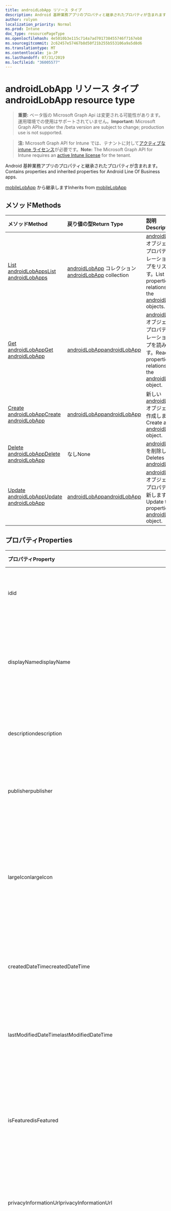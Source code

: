 ```yaml
---
title: androidLobApp リソース タイプ
description: Android 基幹業務アプリのプロパティと継承されたプロパティが含まれます。
author: rolyon
localization_priority: Normal
ms.prod: Intune
doc_type: resourcePageType
ms.openlocfilehash: 4e5010b3e115c714a7ad701738455746f7167eb8
ms.sourcegitcommit: 2c62457e57467b8d50f21b255b553106a9a5d8d6
ms.translationtype: MT
ms.contentlocale: ja-JP
ms.lasthandoff: 07/31/2019
ms.locfileid: "36005577"
---
```

# <a name="androidlobapp-resource-type"></a><span data-ttu-id="3aa6f-103">androidLobApp リソース タイプ</span><span class="sxs-lookup"><span data-stu-id="3aa6f-103">androidLobApp resource type</span></span>

> <span data-ttu-id="3aa6f-104">**重要:** ベータ版の Microsoft Graph Api は変更される可能性があります。運用環境での使用はサポートされていません。</span><span class="sxs-lookup"><span data-stu-id="3aa6f-104">**Important:** Microsoft Graph APIs under the /beta version are subject to change; production use is not supported.</span></span>

> <span data-ttu-id="3aa6f-105">**注:** Microsoft Graph API for Intune では、テナントに対して[アクティブな intune ライセンス](https://go.microsoft.com/fwlink/?linkid=839381)が必要です。</span><span class="sxs-lookup"><span data-stu-id="3aa6f-105">**Note:** The Microsoft Graph API for Intune requires an [active Intune license](https://go.microsoft.com/fwlink/?linkid=839381) for the tenant.</span></span>

<span data-ttu-id="3aa6f-106">Android 基幹業務アプリのプロパティと継承されたプロパティが含まれます。</span><span class="sxs-lookup"><span data-stu-id="3aa6f-106">Contains properties and inherited properties for Android Line Of Business apps.</span></span>


<span data-ttu-id="3aa6f-107">[mobileLobApp](../resources/intune-apps-mobilelobapp.md) から継承します</span><span class="sxs-lookup"><span data-stu-id="3aa6f-107">Inherits from [mobileLobApp](../resources/intune-apps-mobilelobapp.md)</span></span>

## <a name="methods"></a><span data-ttu-id="3aa6f-108">メソッド</span><span class="sxs-lookup"><span data-stu-id="3aa6f-108">Methods</span></span>
|<span data-ttu-id="3aa6f-109">メソッド</span><span class="sxs-lookup"><span data-stu-id="3aa6f-109">Method</span></span>|<span data-ttu-id="3aa6f-110">戻り値の型</span><span class="sxs-lookup"><span data-stu-id="3aa6f-110">Return Type</span></span>|<span data-ttu-id="3aa6f-111">説明</span><span class="sxs-lookup"><span data-stu-id="3aa6f-111">Description</span></span>|
|:---|:---|:---|
|[<span data-ttu-id="3aa6f-112">List androidLobApps</span><span class="sxs-lookup"><span data-stu-id="3aa6f-112">List androidLobApps</span></span>](../api/intune-apps-androidlobapp-list.md)|<span data-ttu-id="3aa6f-113">[androidLobApp](../resources/intune-apps-androidlobapp.md) コレクション</span><span class="sxs-lookup"><span data-stu-id="3aa6f-113">[androidLobApp](../resources/intune-apps-androidlobapp.md) collection</span></span>|<span data-ttu-id="3aa6f-114">[androidLobApp](../resources/intune-apps-androidlobapp.md) オブジェクトのプロパティとリレーションシップをリストします。</span><span class="sxs-lookup"><span data-stu-id="3aa6f-114">List properties and relationships of the [androidLobApp](../resources/intune-apps-androidlobapp.md) objects.</span></span>|
|[<span data-ttu-id="3aa6f-115">Get androidLobApp</span><span class="sxs-lookup"><span data-stu-id="3aa6f-115">Get androidLobApp</span></span>](../api/intune-apps-androidlobapp-get.md)|[<span data-ttu-id="3aa6f-116">androidLobApp</span><span class="sxs-lookup"><span data-stu-id="3aa6f-116">androidLobApp</span></span>](../resources/intune-apps-androidlobapp.md)|<span data-ttu-id="3aa6f-117">[androidLobApp](../resources/intune-apps-androidlobapp.md) オブジェクトのプロパティとリレーションシップを読み取ります。</span><span class="sxs-lookup"><span data-stu-id="3aa6f-117">Read properties and relationships of the [androidLobApp](../resources/intune-apps-androidlobapp.md) object.</span></span>|
|[<span data-ttu-id="3aa6f-118">Create androidLobApp</span><span class="sxs-lookup"><span data-stu-id="3aa6f-118">Create androidLobApp</span></span>](../api/intune-apps-androidlobapp-create.md)|[<span data-ttu-id="3aa6f-119">androidLobApp</span><span class="sxs-lookup"><span data-stu-id="3aa6f-119">androidLobApp</span></span>](../resources/intune-apps-androidlobapp.md)|<span data-ttu-id="3aa6f-120">新しい [androidLobApp](../resources/intune-apps-androidlobapp.md) オブジェクトを作成します。</span><span class="sxs-lookup"><span data-stu-id="3aa6f-120">Create a new [androidLobApp](../resources/intune-apps-androidlobapp.md) object.</span></span>|
|[<span data-ttu-id="3aa6f-121">Delete androidLobApp</span><span class="sxs-lookup"><span data-stu-id="3aa6f-121">Delete androidLobApp</span></span>](../api/intune-apps-androidlobapp-delete.md)|<span data-ttu-id="3aa6f-122">なし</span><span class="sxs-lookup"><span data-stu-id="3aa6f-122">None</span></span>|<span data-ttu-id="3aa6f-123">[androidLobApp](../resources/intune-apps-androidlobapp.md) を削除します。</span><span class="sxs-lookup"><span data-stu-id="3aa6f-123">Deletes a [androidLobApp](../resources/intune-apps-androidlobapp.md).</span></span>|
|[<span data-ttu-id="3aa6f-124">Update androidLobApp</span><span class="sxs-lookup"><span data-stu-id="3aa6f-124">Update androidLobApp</span></span>](../api/intune-apps-androidlobapp-update.md)|[<span data-ttu-id="3aa6f-125">androidLobApp</span><span class="sxs-lookup"><span data-stu-id="3aa6f-125">androidLobApp</span></span>](../resources/intune-apps-androidlobapp.md)|<span data-ttu-id="3aa6f-126">[androidLobApp](../resources/intune-apps-androidlobapp.md) オブジェクトのプロパティを更新します。</span><span class="sxs-lookup"><span data-stu-id="3aa6f-126">Update the properties of a [androidLobApp](../resources/intune-apps-androidlobapp.md) object.</span></span>|

## <a name="properties"></a><span data-ttu-id="3aa6f-127">プロパティ</span><span class="sxs-lookup"><span data-stu-id="3aa6f-127">Properties</span></span>
|<span data-ttu-id="3aa6f-128">プロパティ</span><span class="sxs-lookup"><span data-stu-id="3aa6f-128">Property</span></span>|<span data-ttu-id="3aa6f-129">型</span><span class="sxs-lookup"><span data-stu-id="3aa6f-129">Type</span></span>|<span data-ttu-id="3aa6f-130">説明</span><span class="sxs-lookup"><span data-stu-id="3aa6f-130">Description</span></span>|
|:---|:---|:---|
|<span data-ttu-id="3aa6f-131">id</span><span class="sxs-lookup"><span data-stu-id="3aa6f-131">id</span></span>|<span data-ttu-id="3aa6f-132">文字列</span><span class="sxs-lookup"><span data-stu-id="3aa6f-132">String</span></span>|<span data-ttu-id="3aa6f-133">エンティティのキー。</span><span class="sxs-lookup"><span data-stu-id="3aa6f-133">Key of the entity.</span></span> <span data-ttu-id="3aa6f-134">[mobileApp](../resources/intune-apps-mobileapp.md) から継承します</span><span class="sxs-lookup"><span data-stu-id="3aa6f-134">Inherited from [mobileApp](../resources/intune-apps-mobileapp.md)</span></span>|
|<span data-ttu-id="3aa6f-135">displayName</span><span class="sxs-lookup"><span data-stu-id="3aa6f-135">displayName</span></span>|<span data-ttu-id="3aa6f-136">文字列</span><span class="sxs-lookup"><span data-stu-id="3aa6f-136">String</span></span>|<span data-ttu-id="3aa6f-137">管理者が提供またはインポートしたアプリのタイトル。</span><span class="sxs-lookup"><span data-stu-id="3aa6f-137">The admin provided or imported title of the app.</span></span> <span data-ttu-id="3aa6f-138">[mobileApp](../resources/intune-apps-mobileapp.md) から継承します</span><span class="sxs-lookup"><span data-stu-id="3aa6f-138">Inherited from [mobileApp](../resources/intune-apps-mobileapp.md)</span></span>|
|<span data-ttu-id="3aa6f-139">description</span><span class="sxs-lookup"><span data-stu-id="3aa6f-139">description</span></span>|<span data-ttu-id="3aa6f-140">String</span><span class="sxs-lookup"><span data-stu-id="3aa6f-140">String</span></span>|<span data-ttu-id="3aa6f-141">アプリの説明。</span><span class="sxs-lookup"><span data-stu-id="3aa6f-141">The description of the app.</span></span> <span data-ttu-id="3aa6f-142">[mobileApp](../resources/intune-apps-mobileapp.md) から継承します</span><span class="sxs-lookup"><span data-stu-id="3aa6f-142">Inherited from [mobileApp](../resources/intune-apps-mobileapp.md)</span></span>|
|<span data-ttu-id="3aa6f-143">publisher</span><span class="sxs-lookup"><span data-stu-id="3aa6f-143">publisher</span></span>|<span data-ttu-id="3aa6f-144">String</span><span class="sxs-lookup"><span data-stu-id="3aa6f-144">String</span></span>|<span data-ttu-id="3aa6f-145">アプリの発行元。</span><span class="sxs-lookup"><span data-stu-id="3aa6f-145">The publisher of the app.</span></span> <span data-ttu-id="3aa6f-146">[mobileApp](../resources/intune-apps-mobileapp.md) から継承します</span><span class="sxs-lookup"><span data-stu-id="3aa6f-146">Inherited from [mobileApp](../resources/intune-apps-mobileapp.md)</span></span>|
|<span data-ttu-id="3aa6f-147">largeIcon</span><span class="sxs-lookup"><span data-stu-id="3aa6f-147">largeIcon</span></span>|[<span data-ttu-id="3aa6f-148">mimeContent</span><span class="sxs-lookup"><span data-stu-id="3aa6f-148">mimeContent</span></span>](../resources/intune-shared-mimecontent.md)|<span data-ttu-id="3aa6f-149">アプリの詳細に表示され、アイコンのアップロードに使用される大きいアイコン。</span><span class="sxs-lookup"><span data-stu-id="3aa6f-149">The large icon, to be displayed in the app details and used for upload of the icon.</span></span> <span data-ttu-id="3aa6f-150">[mobileApp](../resources/intune-apps-mobileapp.md) から継承します</span><span class="sxs-lookup"><span data-stu-id="3aa6f-150">Inherited from [mobileApp](../resources/intune-apps-mobileapp.md)</span></span>|
|<span data-ttu-id="3aa6f-151">createdDateTime</span><span class="sxs-lookup"><span data-stu-id="3aa6f-151">createdDateTime</span></span>|<span data-ttu-id="3aa6f-152">DateTimeOffset</span><span class="sxs-lookup"><span data-stu-id="3aa6f-152">DateTimeOffset</span></span>|<span data-ttu-id="3aa6f-153">アプリが作成された日時。</span><span class="sxs-lookup"><span data-stu-id="3aa6f-153">The date and time the app was created.</span></span> <span data-ttu-id="3aa6f-154">[mobileApp](../resources/intune-apps-mobileapp.md) から継承します</span><span class="sxs-lookup"><span data-stu-id="3aa6f-154">Inherited from [mobileApp](../resources/intune-apps-mobileapp.md)</span></span>|
|<span data-ttu-id="3aa6f-155">lastModifiedDateTime</span><span class="sxs-lookup"><span data-stu-id="3aa6f-155">lastModifiedDateTime</span></span>|<span data-ttu-id="3aa6f-156">DateTimeOffset</span><span class="sxs-lookup"><span data-stu-id="3aa6f-156">DateTimeOffset</span></span>|<span data-ttu-id="3aa6f-157">アプリが最後に変更された日時。</span><span class="sxs-lookup"><span data-stu-id="3aa6f-157">The date and time the app was last modified.</span></span> <span data-ttu-id="3aa6f-158">[mobileApp](../resources/intune-apps-mobileapp.md) から継承します</span><span class="sxs-lookup"><span data-stu-id="3aa6f-158">Inherited from [mobileApp](../resources/intune-apps-mobileapp.md)</span></span>|
|<span data-ttu-id="3aa6f-159">isFeatured</span><span class="sxs-lookup"><span data-stu-id="3aa6f-159">isFeatured</span></span>|<span data-ttu-id="3aa6f-160">Boolean</span><span class="sxs-lookup"><span data-stu-id="3aa6f-160">Boolean</span></span>|<span data-ttu-id="3aa6f-161">アプリが管理者のおすすめとしてマークされたかどうかを示す値。[mobileApp](../resources/intune-apps-mobileapp.md) から継承します</span><span class="sxs-lookup"><span data-stu-id="3aa6f-161">The value indicating whether the app is marked as featured by the admin. Inherited from [mobileApp](../resources/intune-apps-mobileapp.md)</span></span>|
|<span data-ttu-id="3aa6f-162">privacyInformationUrl</span><span class="sxs-lookup"><span data-stu-id="3aa6f-162">privacyInformationUrl</span></span>|<span data-ttu-id="3aa6f-163">String</span><span class="sxs-lookup"><span data-stu-id="3aa6f-163">String</span></span>|<span data-ttu-id="3aa6f-164">プライバシーに関する声明の URL。</span><span class="sxs-lookup"><span data-stu-id="3aa6f-164">The privacy statement Url.</span></span> <span data-ttu-id="3aa6f-165">[mobileApp](../resources/intune-apps-mobileapp.md) から継承します</span><span class="sxs-lookup"><span data-stu-id="3aa6f-165">Inherited from [mobileApp](../resources/intune-apps-mobileapp.md)</span></span>|
|<span data-ttu-id="3aa6f-166">informationUrl</span><span class="sxs-lookup"><span data-stu-id="3aa6f-166">informationUrl</span></span>|<span data-ttu-id="3aa6f-167">String</span><span class="sxs-lookup"><span data-stu-id="3aa6f-167">String</span></span>|<span data-ttu-id="3aa6f-168">詳細情報の URL。</span><span class="sxs-lookup"><span data-stu-id="3aa6f-168">The more information Url.</span></span> <span data-ttu-id="3aa6f-169">[mobileApp](../resources/intune-apps-mobileapp.md) から継承します</span><span class="sxs-lookup"><span data-stu-id="3aa6f-169">Inherited from [mobileApp](../resources/intune-apps-mobileapp.md)</span></span>|
|<span data-ttu-id="3aa6f-170">owner</span><span class="sxs-lookup"><span data-stu-id="3aa6f-170">owner</span></span>|<span data-ttu-id="3aa6f-171">String</span><span class="sxs-lookup"><span data-stu-id="3aa6f-171">String</span></span>|<span data-ttu-id="3aa6f-172">アプリの所有者。</span><span class="sxs-lookup"><span data-stu-id="3aa6f-172">The owner of the app.</span></span> <span data-ttu-id="3aa6f-173">[mobileApp](../resources/intune-apps-mobileapp.md) から継承します</span><span class="sxs-lookup"><span data-stu-id="3aa6f-173">Inherited from [mobileApp](../resources/intune-apps-mobileapp.md)</span></span>|
|<span data-ttu-id="3aa6f-174">developer</span><span class="sxs-lookup"><span data-stu-id="3aa6f-174">developer</span></span>|<span data-ttu-id="3aa6f-175">String</span><span class="sxs-lookup"><span data-stu-id="3aa6f-175">String</span></span>|<span data-ttu-id="3aa6f-176">アプリの開発者。</span><span class="sxs-lookup"><span data-stu-id="3aa6f-176">The developer of the app.</span></span> <span data-ttu-id="3aa6f-177">[mobileApp](../resources/intune-apps-mobileapp.md) から継承します</span><span class="sxs-lookup"><span data-stu-id="3aa6f-177">Inherited from [mobileApp](../resources/intune-apps-mobileapp.md)</span></span>|
|<span data-ttu-id="3aa6f-178">notes</span><span class="sxs-lookup"><span data-stu-id="3aa6f-178">notes</span></span>|<span data-ttu-id="3aa6f-179">String</span><span class="sxs-lookup"><span data-stu-id="3aa6f-179">String</span></span>|<span data-ttu-id="3aa6f-180">アプリ用のメモ。</span><span class="sxs-lookup"><span data-stu-id="3aa6f-180">Notes for the app.</span></span> <span data-ttu-id="3aa6f-181">[mobileApp](../resources/intune-apps-mobileapp.md) から継承します</span><span class="sxs-lookup"><span data-stu-id="3aa6f-181">Inherited from [mobileApp](../resources/intune-apps-mobileapp.md)</span></span>|
|<span data-ttu-id="3aa6f-182">uploadState</span><span class="sxs-lookup"><span data-stu-id="3aa6f-182">uploadState</span></span>|<span data-ttu-id="3aa6f-183">Int32</span><span class="sxs-lookup"><span data-stu-id="3aa6f-183">Int32</span></span>|<span data-ttu-id="3aa6f-184">アップロード状態。</span><span class="sxs-lookup"><span data-stu-id="3aa6f-184">The upload state.</span></span> <span data-ttu-id="3aa6f-185">[mobileApp](../resources/intune-apps-mobileapp.md) から継承します</span><span class="sxs-lookup"><span data-stu-id="3aa6f-185">Inherited from [mobileApp](../resources/intune-apps-mobileapp.md)</span></span>|
|<span data-ttu-id="3aa6f-186">publishingState</span><span class="sxs-lookup"><span data-stu-id="3aa6f-186">publishingState</span></span>|[<span data-ttu-id="3aa6f-187">mobileAppPublishingState</span><span class="sxs-lookup"><span data-stu-id="3aa6f-187">mobileAppPublishingState</span></span>](../resources/intune-apps-mobileapppublishingstate.md)|<span data-ttu-id="3aa6f-188">アプリの発行の状態。</span><span class="sxs-lookup"><span data-stu-id="3aa6f-188">The publishing state for the app.</span></span> <span data-ttu-id="3aa6f-189">アプリが発行されていない限り、アプリを割り当てることができません。</span><span class="sxs-lookup"><span data-stu-id="3aa6f-189">The app cannot be assigned unless the app is published.</span></span> <span data-ttu-id="3aa6f-190">[MobileApp](../resources/intune-apps-mobileapp.md)から継承されます。</span><span class="sxs-lookup"><span data-stu-id="3aa6f-190">Inherited from [mobileApp](../resources/intune-apps-mobileapp.md).</span></span> <span data-ttu-id="3aa6f-191">可能な値は、`notPublished`、`processing`、`published` です。</span><span class="sxs-lookup"><span data-stu-id="3aa6f-191">Possible values are: `notPublished`, `processing`, `published`.</span></span>|
|<span data-ttu-id="3aa6f-192">isAssigned</span><span class="sxs-lookup"><span data-stu-id="3aa6f-192">isAssigned</span></span>|<span data-ttu-id="3aa6f-193">Boolean</span><span class="sxs-lookup"><span data-stu-id="3aa6f-193">Boolean</span></span>|<span data-ttu-id="3aa6f-194">アプリが少なくとも1つのグループに割り当てられているかどうかを示す値。</span><span class="sxs-lookup"><span data-stu-id="3aa6f-194">The value indicating whether the app is assigned to at least one group.</span></span> <span data-ttu-id="3aa6f-195">[mobileApp](../resources/intune-apps-mobileapp.md) から継承します</span><span class="sxs-lookup"><span data-stu-id="3aa6f-195">Inherited from [mobileApp](../resources/intune-apps-mobileapp.md)</span></span>|
|<span data-ttu-id="3aa6f-196">roleScopeTagIds</span><span class="sxs-lookup"><span data-stu-id="3aa6f-196">roleScopeTagIds</span></span>|<span data-ttu-id="3aa6f-197">文字列コレクション</span><span class="sxs-lookup"><span data-stu-id="3aa6f-197">String collection</span></span>|<span data-ttu-id="3aa6f-198">このモバイルアプリの範囲タグ id のリスト。</span><span class="sxs-lookup"><span data-stu-id="3aa6f-198">List of scope tag ids for this mobile app.</span></span> <span data-ttu-id="3aa6f-199">[mobileApp](../resources/intune-apps-mobileapp.md) から継承します</span><span class="sxs-lookup"><span data-stu-id="3aa6f-199">Inherited from [mobileApp](../resources/intune-apps-mobileapp.md)</span></span>|
|<span data-ttu-id="3aa6f-200">dependentAppCount</span><span class="sxs-lookup"><span data-stu-id="3aa6f-200">dependentAppCount</span></span>|<span data-ttu-id="3aa6f-201">Int32</span><span class="sxs-lookup"><span data-stu-id="3aa6f-201">Int32</span></span>|<span data-ttu-id="3aa6f-202">子アプリが持つ依存関係の合計数。</span><span class="sxs-lookup"><span data-stu-id="3aa6f-202">The total number of dependencies the child app has.</span></span> <span data-ttu-id="3aa6f-203">[mobileApp](../resources/intune-apps-mobileapp.md) から継承します</span><span class="sxs-lookup"><span data-stu-id="3aa6f-203">Inherited from [mobileApp](../resources/intune-apps-mobileapp.md)</span></span>|
|<span data-ttu-id="3aa6f-204">committedContentVersion</span><span class="sxs-lookup"><span data-stu-id="3aa6f-204">committedContentVersion</span></span>|<span data-ttu-id="3aa6f-205">String</span><span class="sxs-lookup"><span data-stu-id="3aa6f-205">String</span></span>|<span data-ttu-id="3aa6f-206">内部にコミットされたコンテンツのバージョン。</span><span class="sxs-lookup"><span data-stu-id="3aa6f-206">The internal committed content version.</span></span> <span data-ttu-id="3aa6f-207">[mobileLobApp](../resources/intune-apps-mobilelobapp.md) から継承します</span><span class="sxs-lookup"><span data-stu-id="3aa6f-207">Inherited from [mobileLobApp](../resources/intune-apps-mobilelobapp.md)</span></span>|
|<span data-ttu-id="3aa6f-208">fileName</span><span class="sxs-lookup"><span data-stu-id="3aa6f-208">fileName</span></span>|<span data-ttu-id="3aa6f-209">String</span><span class="sxs-lookup"><span data-stu-id="3aa6f-209">String</span></span>|<span data-ttu-id="3aa6f-210">メインの LOB アプリケーションのファイル名。</span><span class="sxs-lookup"><span data-stu-id="3aa6f-210">The name of the main Lob application file.</span></span> <span data-ttu-id="3aa6f-211">[mobileLobApp](../resources/intune-apps-mobilelobapp.md) から継承します</span><span class="sxs-lookup"><span data-stu-id="3aa6f-211">Inherited from [mobileLobApp](../resources/intune-apps-mobilelobapp.md)</span></span>|
|<span data-ttu-id="3aa6f-212">size</span><span class="sxs-lookup"><span data-stu-id="3aa6f-212">size</span></span>|<span data-ttu-id="3aa6f-213">Int64</span><span class="sxs-lookup"><span data-stu-id="3aa6f-213">Int64</span></span>|<span data-ttu-id="3aa6f-214">アップロードされたすべてのファイルを含む合計サイズ。</span><span class="sxs-lookup"><span data-stu-id="3aa6f-214">The total size, including all uploaded files.</span></span> <span data-ttu-id="3aa6f-215">[mobileLobApp](../resources/intune-apps-mobilelobapp.md) から継承します</span><span class="sxs-lookup"><span data-stu-id="3aa6f-215">Inherited from [mobileLobApp](../resources/intune-apps-mobilelobapp.md)</span></span>|
|<span data-ttu-id="3aa6f-216">packageId</span><span class="sxs-lookup"><span data-stu-id="3aa6f-216">packageId</span></span>|<span data-ttu-id="3aa6f-217">String</span><span class="sxs-lookup"><span data-stu-id="3aa6f-217">String</span></span>|<span data-ttu-id="3aa6f-218">パッケージの識別子。</span><span class="sxs-lookup"><span data-stu-id="3aa6f-218">The package identifier.</span></span>|
|<span data-ttu-id="3aa6f-219">identityName</span><span class="sxs-lookup"><span data-stu-id="3aa6f-219">identityName</span></span>|<span data-ttu-id="3aa6f-220">String</span><span class="sxs-lookup"><span data-stu-id="3aa6f-220">String</span></span>|<span data-ttu-id="3aa6f-221">ID 名。</span><span class="sxs-lookup"><span data-stu-id="3aa6f-221">The Identity Name.</span></span>|
|<span data-ttu-id="3aa6f-222">minimumSupportedOperatingSystem</span><span class="sxs-lookup"><span data-stu-id="3aa6f-222">minimumSupportedOperatingSystem</span></span>|[<span data-ttu-id="3aa6f-223">androidMinimumOperatingSystem</span><span class="sxs-lookup"><span data-stu-id="3aa6f-223">androidMinimumOperatingSystem</span></span>](../resources/intune-apps-androidminimumoperatingsystem.md)|<span data-ttu-id="3aa6f-224">該当するオペレーティング システムの最小の値。</span><span class="sxs-lookup"><span data-stu-id="3aa6f-224">The value for the minimum applicable operating system.</span></span>|
|<span data-ttu-id="3aa6f-225">versionName</span><span class="sxs-lookup"><span data-stu-id="3aa6f-225">versionName</span></span>|<span data-ttu-id="3aa6f-226">String</span><span class="sxs-lookup"><span data-stu-id="3aa6f-226">String</span></span>|<span data-ttu-id="3aa6f-227">Android 基幹業務 (LoB) アプリのバージョン名。</span><span class="sxs-lookup"><span data-stu-id="3aa6f-227">The version name of Android Line of Business (LoB) app.</span></span>|
|<span data-ttu-id="3aa6f-228">versionCode</span><span class="sxs-lookup"><span data-stu-id="3aa6f-228">versionCode</span></span>|<span data-ttu-id="3aa6f-229">String</span><span class="sxs-lookup"><span data-stu-id="3aa6f-229">String</span></span>|<span data-ttu-id="3aa6f-230">Android 基幹業務 (LoB) アプリのバージョン コード。</span><span class="sxs-lookup"><span data-stu-id="3aa6f-230">The version code of Android Line of Business (LoB) app.</span></span>|
|<span data-ttu-id="3aa6f-231">identityVersion</span><span class="sxs-lookup"><span data-stu-id="3aa6f-231">identityVersion</span></span>|<span data-ttu-id="3aa6f-232">String</span><span class="sxs-lookup"><span data-stu-id="3aa6f-232">String</span></span>|<span data-ttu-id="3aa6f-233">ID のバージョン。</span><span class="sxs-lookup"><span data-stu-id="3aa6f-233">The identity version.</span></span>|

## <a name="relationships"></a><span data-ttu-id="3aa6f-234">リレーションシップ</span><span class="sxs-lookup"><span data-stu-id="3aa6f-234">Relationships</span></span>
|<span data-ttu-id="3aa6f-235">リレーションシップ</span><span class="sxs-lookup"><span data-stu-id="3aa6f-235">Relationship</span></span>|<span data-ttu-id="3aa6f-236">型</span><span class="sxs-lookup"><span data-stu-id="3aa6f-236">Type</span></span>|<span data-ttu-id="3aa6f-237">説明</span><span class="sxs-lookup"><span data-stu-id="3aa6f-237">Description</span></span>|
|:---|:---|:---|
|<span data-ttu-id="3aa6f-238">categories</span><span class="sxs-lookup"><span data-stu-id="3aa6f-238">categories</span></span>|<span data-ttu-id="3aa6f-239">[mobileAppCategory](../resources/intune-apps-mobileappcategory.md) コレクション</span><span class="sxs-lookup"><span data-stu-id="3aa6f-239">[mobileAppCategory](../resources/intune-apps-mobileappcategory.md) collection</span></span>|<span data-ttu-id="3aa6f-240">このアプリのカテゴリのリスト。</span><span class="sxs-lookup"><span data-stu-id="3aa6f-240">The list of categories for this app.</span></span> <span data-ttu-id="3aa6f-241">[mobileApp](../resources/intune-apps-mobileapp.md) から継承します</span><span class="sxs-lookup"><span data-stu-id="3aa6f-241">Inherited from [mobileApp](../resources/intune-apps-mobileapp.md)</span></span>|
|<span data-ttu-id="3aa6f-242">assignments</span><span class="sxs-lookup"><span data-stu-id="3aa6f-242">assignments</span></span>|<span data-ttu-id="3aa6f-243">[mobileAppAssignment](../resources/intune-apps-mobileappassignment.md) コレクション</span><span class="sxs-lookup"><span data-stu-id="3aa6f-243">[mobileAppAssignment](../resources/intune-apps-mobileappassignment.md) collection</span></span>|<span data-ttu-id="3aa6f-244">このモバイル アプリのグループ割り当てのリスト。</span><span class="sxs-lookup"><span data-stu-id="3aa6f-244">The list of group assignments for this mobile app.</span></span> <span data-ttu-id="3aa6f-245">[mobileApp](../resources/intune-apps-mobileapp.md) から継承します</span><span class="sxs-lookup"><span data-stu-id="3aa6f-245">Inherited from [mobileApp](../resources/intune-apps-mobileapp.md)</span></span>|
|<span data-ttu-id="3aa6f-246">installSummary</span><span class="sxs-lookup"><span data-stu-id="3aa6f-246">installSummary</span></span>|[<span data-ttu-id="3aa6f-247">mobileAppInstallSummary</span><span class="sxs-lookup"><span data-stu-id="3aa6f-247">mobileAppInstallSummary</span></span>](../resources/intune-apps-mobileappinstallsummary.md)|<span data-ttu-id="3aa6f-248">モバイル アプリ インストール概要です。</span><span class="sxs-lookup"><span data-stu-id="3aa6f-248">Mobile App Install Summary.</span></span> <span data-ttu-id="3aa6f-249">[mobileApp](../resources/intune-apps-mobileapp.md) から継承します</span><span class="sxs-lookup"><span data-stu-id="3aa6f-249">Inherited from [mobileApp](../resources/intune-apps-mobileapp.md)</span></span>|
|<span data-ttu-id="3aa6f-250">deviceStatuses</span><span class="sxs-lookup"><span data-stu-id="3aa6f-250">deviceStatuses</span></span>|<span data-ttu-id="3aa6f-251">[mobileAppInstallStatus](../resources/intune-apps-mobileappinstallstatus.md)コレクション</span><span class="sxs-lookup"><span data-stu-id="3aa6f-251">[mobileAppInstallStatus](../resources/intune-apps-mobileappinstallstatus.md) collection</span></span>|<span data-ttu-id="3aa6f-252">このモバイルアプリのインストール状態のリスト。</span><span class="sxs-lookup"><span data-stu-id="3aa6f-252">The list of installation states for this mobile app.</span></span> <span data-ttu-id="3aa6f-253">[mobileApp](../resources/intune-apps-mobileapp.md) から継承します</span><span class="sxs-lookup"><span data-stu-id="3aa6f-253">Inherited from [mobileApp](../resources/intune-apps-mobileapp.md)</span></span>|
|<span data-ttu-id="3aa6f-254">userStatuses</span><span class="sxs-lookup"><span data-stu-id="3aa6f-254">userStatuses</span></span>|<span data-ttu-id="3aa6f-255">[Userappinstallstatus](../resources/intune-apps-userappinstallstatus.md)コレクション</span><span class="sxs-lookup"><span data-stu-id="3aa6f-255">[userAppInstallStatus](../resources/intune-apps-userappinstallstatus.md) collection</span></span>|<span data-ttu-id="3aa6f-256">このモバイルアプリのインストール状態のリスト。</span><span class="sxs-lookup"><span data-stu-id="3aa6f-256">The list of installation states for this mobile app.</span></span> <span data-ttu-id="3aa6f-257">[mobileApp](../resources/intune-apps-mobileapp.md) から継承します</span><span class="sxs-lookup"><span data-stu-id="3aa6f-257">Inherited from [mobileApp](../resources/intune-apps-mobileapp.md)</span></span>|
|<span data-ttu-id="3aa6f-258">関連性</span><span class="sxs-lookup"><span data-stu-id="3aa6f-258">relationships</span></span>|<span data-ttu-id="3aa6f-259">[mobileAppRelationship](../resources/intune-apps-mobileapprelationship.md)コレクション</span><span class="sxs-lookup"><span data-stu-id="3aa6f-259">[mobileAppRelationship](../resources/intune-apps-mobileapprelationship.md) collection</span></span>|<span data-ttu-id="3aa6f-260">このモバイルアプリのリレーションシップのリスト。</span><span class="sxs-lookup"><span data-stu-id="3aa6f-260">List of relationships for this mobile app.</span></span> <span data-ttu-id="3aa6f-261">[mobileApp](../resources/intune-apps-mobileapp.md) から継承します</span><span class="sxs-lookup"><span data-stu-id="3aa6f-261">Inherited from [mobileApp](../resources/intune-apps-mobileapp.md)</span></span>|
|<span data-ttu-id="3aa6f-262">contentVersions</span><span class="sxs-lookup"><span data-stu-id="3aa6f-262">contentVersions</span></span>|<span data-ttu-id="3aa6f-263">[mobileAppContent](../resources/intune-apps-mobileappcontent.md) コレクション</span><span class="sxs-lookup"><span data-stu-id="3aa6f-263">[mobileAppContent](../resources/intune-apps-mobileappcontent.md) collection</span></span>|<span data-ttu-id="3aa6f-264">このアプリのコンテンツのバージョンのリスト。</span><span class="sxs-lookup"><span data-stu-id="3aa6f-264">The list of content versions for this app.</span></span> <span data-ttu-id="3aa6f-265">[mobileLobApp](../resources/intune-apps-mobilelobapp.md) から継承します</span><span class="sxs-lookup"><span data-stu-id="3aa6f-265">Inherited from [mobileLobApp](../resources/intune-apps-mobilelobapp.md)</span></span>|

## <a name="json-representation"></a><span data-ttu-id="3aa6f-266">JSON 表記</span><span class="sxs-lookup"><span data-stu-id="3aa6f-266">JSON Representation</span></span>
<span data-ttu-id="3aa6f-267">以下は、リソースの JSON 表記です。</span><span class="sxs-lookup"><span data-stu-id="3aa6f-267">Here is a JSON representation of the resource.</span></span>
<!-- {
  "blockType": "resource",
  "keyProperty": "id",
  "@odata.type": "microsoft.graph.androidLobApp"
}
-->
``` json
{
  "@odata.type": "#microsoft.graph.androidLobApp",
  "id": "String (identifier)",
  "displayName": "String",
  "description": "String",
  "publisher": "String",
  "largeIcon": {
    "@odata.type": "microsoft.graph.mimeContent",
    "type": "String",
    "value": "binary"
  },
  "createdDateTime": "String (timestamp)",
  "lastModifiedDateTime": "String (timestamp)",
  "isFeatured": true,
  "privacyInformationUrl": "String",
  "informationUrl": "String",
  "owner": "String",
  "developer": "String",
  "notes": "String",
  "uploadState": 1024,
  "publishingState": "String",
  "isAssigned": true,
  "roleScopeTagIds": [
    "String"
  ],
  "dependentAppCount": 1024,
  "committedContentVersion": "String",
  "fileName": "String",
  "size": 1024,
  "packageId": "String",
  "identityName": "String",
  "minimumSupportedOperatingSystem": {
    "@odata.type": "microsoft.graph.androidMinimumOperatingSystem",
    "v4_0": true,
    "v4_0_3": true,
    "v4_1": true,
    "v4_2": true,
    "v4_3": true,
    "v4_4": true,
    "v5_0": true,
    "v5_1": true,
    "v6_0": true,
    "v7_0": true,
    "v7_1": true,
    "v8_0": true,
    "v8_1": true,
    "v9_0": true
  },
  "versionName": "String",
  "versionCode": "String",
  "identityVersion": "String"
}
```





